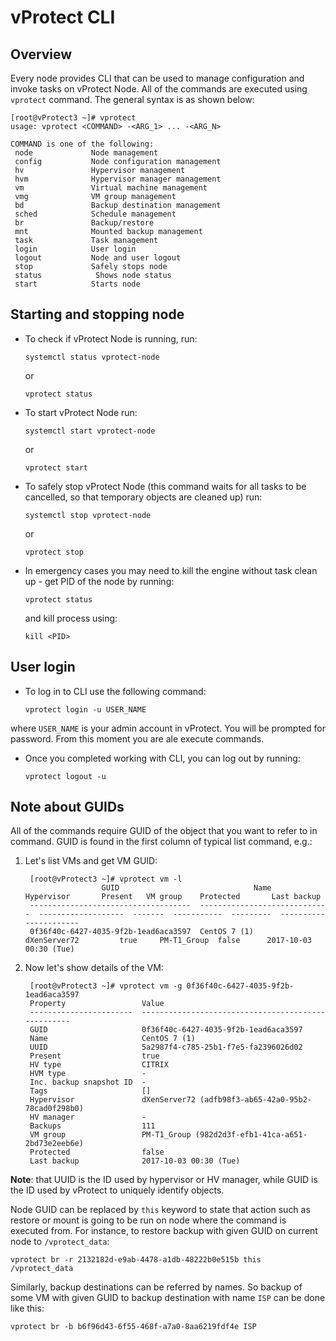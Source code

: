 # vProtect CLI

## Overview

Every node provides CLI that can be used to manage configuration and invoke tasks on vProtect Node. All of the commands are executed using `vprotect` command. The general syntax is as shown below:

```text
[root@vProtect3 ~]# vprotect
usage: vprotect <COMMAND> -<ARG_1> ... -<ARG_N>

COMMAND is one of the following:
 node             Node management
 config           Node configuration management
 hv               Hypervisor management
 hvm              Hypervisor manager management
 vm               Virtual machine management
 vmg              VM group management
 bd               Backup destination management
 sched            Schedule management
 br               Backup/restore
 mnt              Mounted backup management
 task             Task management
 login            User login
 logout           Node and user logout
 stop             Safely stops node
 status            Shows node status
 start            Starts node
```

## Starting and stopping node

* To check if vProtect Node is running, run:

  ```text
  systemctl status vprotect-node
  ```

  or

  ```text
  vprotect status
  ```

* To start vProtect Node run:

  ```text
  systemctl start vprotect-node
  ```

  or

  ```text
  vprotect start
  ```

* To safely stop vProtect Node \(this command waits for all tasks to be cancelled, so that temporary objects are cleaned up\) run:

  ```text
  systemctl stop vprotect-node
  ```

  or

  ```text
  vprotect stop
  ```

* In emergency cases you may need to kill the engine without task clean up - get PID of the node by running:

  ```text
  vprotect status
  ```

  and kill process using:

  ```text
  kill <PID>
  ```

## User login

* To log in to CLI use the following command:

  ```text
  vprotect login -u USER_NAME
  ```

where `USER_NAME` is your admin account in vProtect. You will be prompted for password. From this moment you are ale execute commands.

* Once you completed working with CLI, you can log out by running:

  ```text
  vprotect logout -u
  ```

## Note about GUIDs

All of the commands require GUID of the object that you want to refer to in command. GUID is found in the first column of typical list command, e.g.:

1. Let's list VMs and get VM GUID:

   ```text
    [root@vProtect3 ~]# vprotect vm -l
                    GUID                              Name                   Hypervisor       Present   VM group    Protected       Last backup        
    ------------------------------------  -----------------------------  -------------------  -------  -----------  ---------  ----------------------  
    0f36f40c-6427-4035-9f2b-1ead6aca3597  CentOS 7 (1)                   dXenServer72         true     PM-T1_Group  false      2017-10-03 00:30 (Tue)
   ```

2. Now let's show details of the VM:

   ```text
    [root@vProtect3 ~]# vprotect vm -g 0f36f40c-6427-4035-9f2b-1ead6aca3597
    Property                 Value                                                
    -----------------------  ---------------------------------------------------  
    GUID                     0f36f40c-6427-4035-9f2b-1ead6aca3597  
    Name                     CentOS 7 (1)  
    UUID                     5a2987f4-c785-25b1-f7e5-fa2396026d02  
    Present                  true  
    HV type                  CITRIX  
    HVM type                 -  
    Inc. backup snapshot ID  -  
    Tags                     []  
    Hypervisor               dXenServer72 (adfb98f3-ab65-42a0-95b2-78cad0f298b0)  
    HV manager               -  
    Backups                  111  
    VM group                 PM-T1_Group (982d2d3f-efb1-41ca-a651-2bd73e2eeb6e)  
    Protected                false  
    Last backup              2017-10-03 00:30 (Tue)
   ```

**Note**: that UUID is the ID used by hypervisor or HV manager, while GUID is the ID used by vProtect to uniquely identify objects.

Node GUID can be replaced by `this` keyword to state that action such as restore or mount is going to be run on node where the command is executed from. For instance, to restore backup with given GUID on current node to `/vprotect_data`:

```text
vprotect br -r 2132182d-e9ab-4478-a1db-48222b0e515b this /vprotect_data
```

Similarly, backup destinations can be referred by names. So backup of some VM with given GUID to backup destination with name `ISP` can be done like this:

```text
vprotect br -b b6f96d43-6f55-468f-a7a0-8aa6219fdf4e ISP
```

